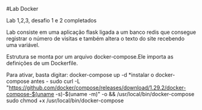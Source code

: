 #Lab Docker

Lab 1,2,3, desafio 1 e 2 completados

Lab consiste em uma aplicação flask ligada a um banco redis que consegue registrar o número de visitas e também altera o texto do site recebendo uma variável. 

Estrutura se monta por um arquivo docker-compose.Ele importa as definições de um Dockerfile. 

Para ativar, basta digitar:
docker-compose up -d
*instalar o docker-compose antes - 
sudo curl -L "https://github.com/docker/compose/releases/download/1.29.2/docker-compose-$(uname -s)-$(uname -m)" -o && /usr/local/bin/docker-compose
sudo chmod +x /usr/local/bin/docker-compose
